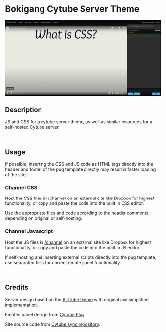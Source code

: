 # Bokigang Cytube Server Theme

![Preview](https://github.com/deafnv/bokigang-server/blob/38758b35b50b61df3dd72bc32fd3d0cd1d134643/images/ss.png)

## Description

JS and CSS for a cytube server theme, as well as similar resources for a self-hosted Cytube server.

&nbsp;

## Usage

If possible, inserting the CSS and JS code as HTML tags directly into the header and footer of the pug template directly may result in faster loading of the site.

### Channel CSS

Host the CSS files in [/channel](https://github.com/deafnv/bokigang-server/tree/master/channel) on an external site like Dropbox for highest functionality, or copy and paste the code into the built in CSS editor.

Use the appropriate files and code according to the header comments depending on original or self-hosting.

### Channel Javascript

Host the JS files in [/channel](https://github.com/deafnv/bokigang-server/tree/master/channel) on an external site like Dropbox for highest functionality, or copy and paste the code into the built in JS editor.

If self-hosting and inserting external scripts directly into the pug template, use separated files for correct emote panel functionality.

&nbsp;

## Credits

Server design based on the [BillTube theme](https://github.com/BillTube/BillTube2) with original and simplified implementation.

Emotes panel design from [Cytube Plus](https://github.com/zimny-lech/CyTube-Plus).

Site source code from [Cytube sync repository](https://github.com/calzoneman/sync).